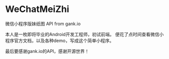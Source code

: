 # WeChatMeiZhi

微信小程序版妹纸图 API from gank.io

本人是一枚即将毕业的Android开发工程师，初试前端。
便花了点时间查看微信小程序官方文档，以及各种demo，写成这个简单小程序。

最后要感谢gank.io的API，感谢开源世界！